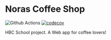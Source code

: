 # Noras Coffee Shop
![Github Actions](https://github.com/SJarno/noras-coffee-shop/actions/workflows/maven.yml/badge.svg) [![codecov](https://codecov.io/gh/SJarno/noras-coffee-shop/branch/production/graph/badge.svg?token=XUW8GLJVRF)](https://codecov.io/gh/SJarno/noras-coffee-shop)

HBC School project. A Web app for coffee lovers!
